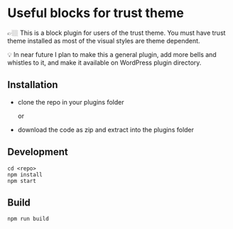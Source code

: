 # Useful blocks for trust theme

👉🏼 This is a block plugin for users of the trust theme. You must have trust theme installed as most of the visual styles are theme dependent.

💡 In near future I plan to make this a general plugin, add more bells and whistles to it, and make it available on WordPress plugin directory.

## Installation

- clone the repo in your plugins folder
  
  or
  
- download the code as zip and extract into the plugins folder

## Development

```console
cd <repo>
npm install
npm start
```

## Build

```console
npm run build
```

